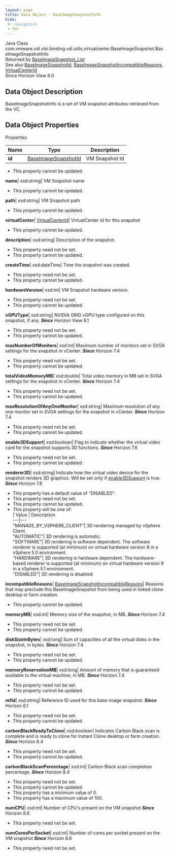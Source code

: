 ```yaml
---
layout: page
title: Data Object - BaseImageSnapshotInfo
hide:
 #- navigation
 - toc
---
```






Java Class
    com.vmware.vdi.vlsi.binding.vdi.utils.virtualcenter.BaseImageSnapshot.BaseImageSnapshotInfo  
Returned by
     [BaseImageSnapshot_List](vdi.utils.virtualcenter.BaseImageSnapshot.md#list)  
See also
     [BaseImageSnapshotId](vdi.entity.BaseImageSnapshotId.md), [BaseImageSnapshotIncompatibleReasons](vdi.utils.virtualcenter.BaseImageSnapshot.BaseImageSnapshotIncompatibleReasons.md), [VirtualCenterId](vdi.entity.VirtualCenterId.md)  
Since 
    Horizon View 6.0

## Data Object Description 

BaseImageSnapshotInfo is a set of VM snapshot attributes retrieved from the VC. 

## Data Object Properties

Properties

Name |  Type |  Description   
---|---|---  
**id**| [BaseImageSnapshotId](vdi.entity.BaseImageSnapshotId.md)|  VM Snapshot Id   


 * This property cannot be updated.

  
**name**|  xsd:string|  VM Snapshot name   


 * This property cannot be updated.

  
**path**|  xsd:string|  VM Snapshot path   


 * This property cannot be updated.

  
**virtualCenter**| [VirtualCenterId](vdi.entity.VirtualCenterId.md)|  VirtualCenter id for this snapshot   


 * This property cannot be updated.

  
**description**|  xsd:string|  Description of the snapshot.   


 * This property need not be set.
 * This property cannot be updated.

  
**createTime**|  xsd:dateTime|  Time the snapshot was created.   


 * This property need not be set.
 * This property cannot be updated.

  
**hardwareVersion**|  xsd:int|  VM Snapshot hardware version.   


 * This property need not be set.
 * This property cannot be updated.

  
**vGPUType**|  xsd:string|  NVIDIA GRID vGPU type configured on this snapshot, if any.  **_Since_** Horizon View 6.1  


 * This property need not be set.
 * This property cannot be updated.

  
**maxNumberOfMonitors**|  xsd:int|  Maximum number of monitors set in SVGA settings for the snapshot in vCenter.  **_Since_** Horizon 7.4  


 * This property need not be set.
 * This property cannot be updated.

  
**totalVideoMemoryMB**|  xsd:double|  Total video memory in MB set in SVGA settings for the snapshot in vCenter.  **_Since_** Horizon 7.4  


 * This property need not be set.
 * This property cannot be updated.

  
**maxResolutionOfAnyOneMonitor**|  xsd:string|  Maximum resolution of any one monitor set in SVGA settings for the snapshot in vCenter.  **_Since_** Horizon 7.4  


 * This property need not be set.
 * This property cannot be updated.

  
**enable3DSupport**|  xsd:boolean|  Flag to indicate whether the virtual video card for the snapshot supports 3D functions.  **_Since_** Horizon 7.6  


 * This property need not be set.
 * This property cannot be updated.

  
**renderer3D**|  xsd:string|  Indicate how the virtual video device for the snapshot renders 3D graphics. Will be set only if [enable3DSupport](vdi.utils.virtualcenter.BaseImageSnapshot.BaseImageSnapshotInfo.md#enable3DSupport) is true.  **_Since_** Horizon 7.6  


  * This property has a default value of "DISABLED".
 * This property need not be set.
 * This property cannot be updated.
  * This property will be one of:  
|  Value |  Description   
---|---  
"MANAGE_BY_VSPHERE_CLIENT"| 3D rendering managed by vSphere Client.  
"AUTOMATIC"| 3D rendering is automatic.  
"SOFTWARE"| 3D rendering is software dependent. The software renderer is supported (at minimum) on virtual hardware version 8 in a vSphere 5.0 environment.  
"HARDWARE"| 3D rendering is hardware dependent. The hardware-based renderer is supported (at minimum) on virtual hardware version 9 in a vSphere 5.1 environment.  
"DISABLED"| 3D rendering is disabled.  

  
**incompatibleReasons**| [BaseImageSnapshotIncompatibleReasons](vdi.utils.virtualcenter.BaseImageSnapshot.BaseImageSnapshotIncompatibleReasons.md)|  Reasons that may preclude this BaseImageSnapshot from being used in linked clone desktop or farm creation.   


 * This property cannot be updated.

  
**memoryMB**|  xsd:int|  Memory size of the snapshot, in MB.  **_Since_** Horizon 7.4  


 * This property need not be set.
 * This property cannot be updated.

  
**diskSizeInBytes**|  xsd:long|  Sum of capacities of all the virtual disks in the snapshot, in bytes.  **_Since_** Horizon 7.4  


 * This property need not be set.
 * This property cannot be updated.

  
**memoryReservationMB**|  xsd:long|  Amount of memory that is guaranteed available to the virtual machine, in MB.  **_Since_** Horizon 7.4  


 * This property need not be set.
 * This property cannot be updated.

  
**refId**|  xsd:string|  Reference ID used for this base image snapshot.  **_Since_** Horizon 8.1  


 * This property need not be set.
 * This property cannot be updated.

  
**carbonBlackReadyToClone**|  xsd:boolean|  Indicates Carbon Black scan is complete and is ready to clone for Instant Clone desktop or farm creation.  **_Since_** Horizon 8.4  


 * This property need not be set.
 * This property cannot be updated.

  
**carbonBlackScanPercentage**|  xsd:int|  Carbon Black scan completion percentage.  **_Since_** Horizon 8.4  


 * This property need not be set.
 * This property cannot be updated.
  * This property has a minimum value of 0. 
  * This property has a maximum value of 100. 

  
**numCPU**|  xsd:int|  Number of CPU's present on the VM snapshot  **_Since_** Horizon 8.6  


 * This property need not be set.

  
**numCoresPerSocket**|  xsd:int|  Number of cores per socket present on the VM snapshot  **_Since_** Horizon 8.6  


 * This property need not be set.

  
  
  
   
  
  

